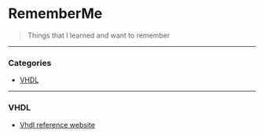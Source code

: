 # RememberMe 
> Things that I learned and want to remember

---

### Categories

* [VHDL](#vhdl)

---

### VHDL 
- [Vhdl reference website](https://www.ics.uci.edu/~jmoorkan/vhdlref/)
